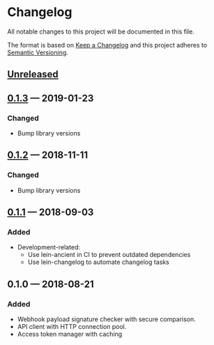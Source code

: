 # Changelog

All notable changes to this project will be documented in this file.

The format is based on [Keep a Changelog](http://keepachangelog.com)
and this project adheres to [Semantic Versioning](http://semver.org/spec/v2.0.0.html).


## [Unreleased]

## [0.1.3] — 2019-01-23
### Changed
* Bump library versions

## [0.1.2] — 2018-11-11
### Changed
* Bump library versions

## [0.1.1] — 2018-09-03
### Added
* Development-related:
  * Use lein-ancient in CI to prevent outdated dependencies
  * Use lein-changelog to automate changelog tasks

## 0.1.0 — 2018-08-21
### Added
* Webhook payload signature checker with secure comparison.
* API client with HTTP connection pool.
* Access token manager with caching


[0.1.1]: https://github.com/dryewo/clj-github-app/compare/0.1.0...0.1.1
[0.1.2]: https://github.com/dryewo/clj-github-app/compare/0.1.1...0.1.2
[0.1.3]: https://github.com/dryewo/clj-github-app/compare/0.1.2...0.1.3
[Unreleased]: https://github.com/dryewo/clj-github-app/compare/0.1.3...HEAD
